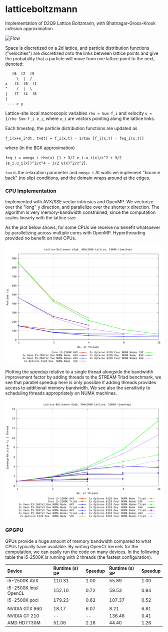 # latticeboltzmann

Implementation of D2Q9 Lattice Boltzmann, with Bhatnagar-Gross-Krook collision approximation.

![Flow](img/flow.gif)

Space is discretized on a 2d lattice, and particle distribution functions ("velocities") are discretized onto the links between lattice points and give the probability that a particle will move from one lattice point to the next, denoted:

```
   f6  f2  f5
     \  |  /
x   f3--f0--f1
^    /  |  \
|   f7  f4  f8
|
 --- > y
```

Lattice-site local macroscopic variables `rho = Sum f_i` and velocity `u = 1/rho Sum f_i e_i`, where `e_i` are vectors pointing along the lattice links.

Each timestep, the particle distribution functions are updated as

`f_i(x+e_i*dt, t+dt) = f_i(x,t) - 1/tau [f_i(x,t) - feq_i(x,t)]`

where (in the BGK approximation)

`feq_i = omega_i rho(x) [1 + 3/2 e_i.u_i(x)/c^2 + 9/2 (e_i.u_i(x))^2/c^4 - 3/2 u(x)^2/c^2]`.

`tau` is the relaxation parameter and `omega_i` At walls we implement "bounce back" (no slip) conditions, and the domain wraps around at the edges.


### CPU Implementation
Implemented with AVX/SSE vector intrinsics and OpenMP. We vectorize over the "long" y direction, and parallelize over the shorter x direction. The algorithm is very memory-bandwidth constrained, since the computation scales linearly with the lattice size.

As the plot below shows, for some CPUs we receive no benefit whatsoever by parallelizing across multiple cores with OpenMP. Hyperthreading provided no benefit on Intel CPUs.

![Runtime](img/runtimes.png)

Plotting the speedup relative to a single thread alongside the bandwidth improvement factor by adding threads to the STREAM Triad benchmark, we see that parallel speedup here is only possible if adding threads provides access to additional memory bandwidth. We see also the sensitivity to scheduling threads appropriately on NUMA machines.

![Speedup](img/speedup.png)



### GPGPU
GPUs provide a huge amount of memory bandwidth compared to what CPUs typically have available. By writing OpenCL kernels for the computation, we can easily run the code on many devices. In the following table the i5-2500K is running with 2 threads (the fastest configuration).

| Device           | Runtime (s) DP | Speedup | Runtime (s) SP | Speedup |
|:-----------------|:---------------|:--------|:---------------|:--------|
| i5-2500K AVX     | 110.31         | 1.00    | 55.89          | 1.00    |
| i5-2500K Intel OpenCL | 152.10    | 0.72    | 59.53          | 0.94    |
| i5-2500K pocl    | 179.23         | 0.62    | 107.37         | 0.52    |
|                  |                |         |                |         |
| NVIDIA GTX 960   | 18.17          | 6.07    | 8.21           | 6.81    |
| NVIDIA GT 210    | --             | --      | 136.48         | 0.41    |
| AMD HD7730M      | 51.06          | 2.16    | 44.40          | 1.26    |
